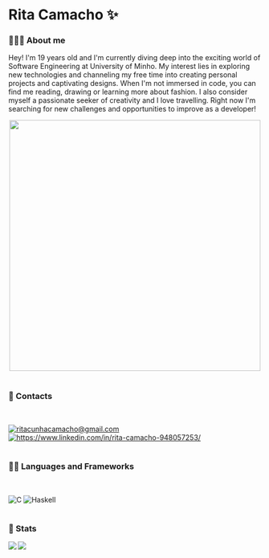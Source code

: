 # Rita Camacho ✨

### 🧚🏻‍♀️ About me
Hey! I'm 19 years old and I'm currently diving deep into the exciting world of Software Engineering at University of Minho. My interest lies in exploring new technologies and channeling my free time into creating personal projects and captivating designs. When I'm not immersed in code, you can find me reading, drawing or learning more about fashion. I also consider myself a passionate seeker of creativity and I love travelling. Right now I'm searching for new challenges and opportunities to improve as a developer!

<div id="header" align="center">
  <img src="https://64.media.tumblr.com/ed8745b30c1a1d7eb1935017c94d8dbf/tumblr_n9i8foLj941qc2xm1o1_500.gifv" width="500"/>
</div>

#

### 🔔 Contacts
</br>
<p align="left">
    <a href="mailto:ritacunhacamacho@gmail.com">
       <img alt="ritacunhacamacho@gmail.com" title="Email" src="https://custom-icon-badges.demolab.com/badge/-EMAIL-858AE3?style=for-the-badge&logo=mail&logoColor=white"/>
    </a>
    <a href="https://www.linkedin.com/in/rita-camacho-948057253/">
      <img alt="https://www.linkedin.com/in/rita-camacho-948057253/" title="LinkedIn" src="https://custom-icon-badges.demolab.com/badge/-LINKEDIN-B596E5?style=for-the-badge&logo=linkedin&logoColor=white"/>
    </a>
</p>

#

### 👩‍💻 Languages and Frameworks
</br>

![C](https://img.shields.io/badge/c-3670A0?style=for-the-badge&logo=c&logoColor=white)
![Haskell](https://img.shields.io/badge/haskell-382C52?style=for-the-badge&logo=haskell&logoColor=white)

#

### 💜 Stats
<img align="left" src="https://github-readme-stats.vercel.app/api?username=ritacamacho&show_icons=true&theme=discord_old_blurple&bg_color=00000000"/>
<img align="left" src="https://github-readme-stats.vercel.app/api/top-langs/?username=ritacamacho&show_icons=true&theme=discord_old_blurple&bg_color=00000000"/>
